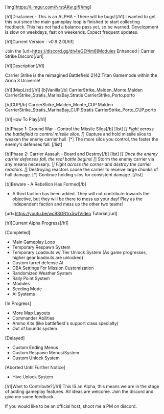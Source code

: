 [img]https://i.imgur.com/NrstAKw.gif[/img]

[h1]Disclaimer - This is an ALPHA - There will be bugs![/h1]
I wanted to get this out since the main gameplay loop is finished to start collecting feedback. This has not had a balance pass yet, so be warned.
Development is slow on weekdays, fast on weekends. Expect frequent updates.

[h1]Current Version - v0.9.2.0[/h1]

Join the [url=https://discord.gg/dn4eGEf4m8]Modules Enhanced | Carrier Strike Discord[/url]

[h1]Description[/h1]

Carrier Strike is the reimagined Battlefield 2142 Titan Gamemode within the Arma 3 Universe!

[h1][MapList][/h1]
[b]Vanilla[/b]
CarrierStrike_Malden_Monte.Malden
CarrierStrike_Stratis_MarinaBay.Stratis
CarrierStrike_Porto.porto

[b]CUP[/b]
CarrierStrike_Malden_Monte_CUP.Malden
CarrierStrike_Stratis_MarinaBay_CUP.Stratis
CarrierStrike_Porto_CUP.porto

[h1]How To Play[/h1]

[b]Phase 1: Ground War - Control the Missile Silos[/b]
[list]
    [*] Fight across the battlefield to control missile silos.
    [*] Capture and hold missile silos to weaken the enemy carrier hull.
    [*] The more silos you control, the faster the enemy's defenses fall.
[/list]

[b]Phase 2: Carrier Assault - Board and Destroy[/b]
[list]
    [*] Once the enemy carrier defenses fall, the real battle begins!
    [*] Storm the enemy carrier via any means necessary.
    [*] Fight across the carrier and destroy the carrier reactors.
    [*] Destroying reactors cause the carrier to receive large chunks of hull damage.
    [*] Continue holding silos for consistent damage.
[/list]

[b]Beware - A Rebellion Has Formed[/b]
- A third faction has been added. They will not contribute towards the objective, but they will be there to mess up your day! Play as the Independent faction and mess up the other two teams!

[url=https://youtu.be/wcBSGR1rx5w]Video Tutorial[/url]

[h1]Current Alpha Progress[/h1]

[Completed]
- Main Gameplay Loop
- Temporary Respawn System
- Temporary Loadouts w/ Tier Unlock System (As game progresses, higher gear loadouts are unlocked)
- Custom turret defense AI
- CBA Settings For Mission Customization
- Randomized Weather System
- Rally Point System
- Modules
- Seeding Mode
- AI Systems

[In Progress]
- More Map Layouts
- Commander Abilities
- Ammo Kits (like battlefield's support class specialty)
- Out of bounds system

[Delayed]
- Custom Ending Menus
- Custom Respawn Menus/System
- Custom Unlock System

[Aborted Until Further Notice]
- Hive Unlock System

[h1]Want to Contribute?[/h1]
This IS an Alpha, this means we are in the stage of adding gameplay features. All ideas are welcome. Join the discord and give me some feedback.

If you would like to be an official host, shoot me a PM on discord.
